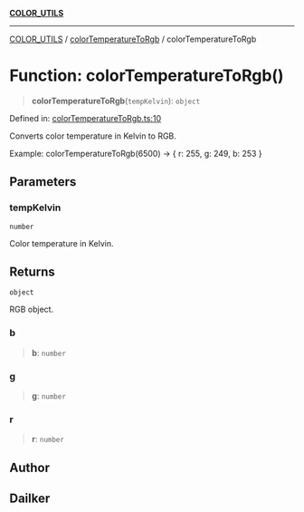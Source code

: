 [**COLOR_UTILS**](../../README.md)

***

[COLOR_UTILS](../../README.md) / [colorTemperatureToRgb](../README.md) / colorTemperatureToRgb

# Function: colorTemperatureToRgb()

> **colorTemperatureToRgb**(`tempKelvin`): `object`

Defined in: [colorTemperatureToRgb.ts:10](https://github.com/dailker/everyutil/blob/cee559aadda9e0c298e06364cba9020e97a8b19b/src/color/colorTemperatureToRgb.ts#L10)

Converts color temperature in Kelvin to RGB.

Example: colorTemperatureToRgb(6500) → { r: 255, g: 249, b: 253 }

## Parameters

### tempKelvin

`number`

Color temperature in Kelvin.

## Returns

`object`

RGB object.

### b

> **b**: `number`

### g

> **g**: `number`

### r

> **r**: `number`

## Author

## Dailker
